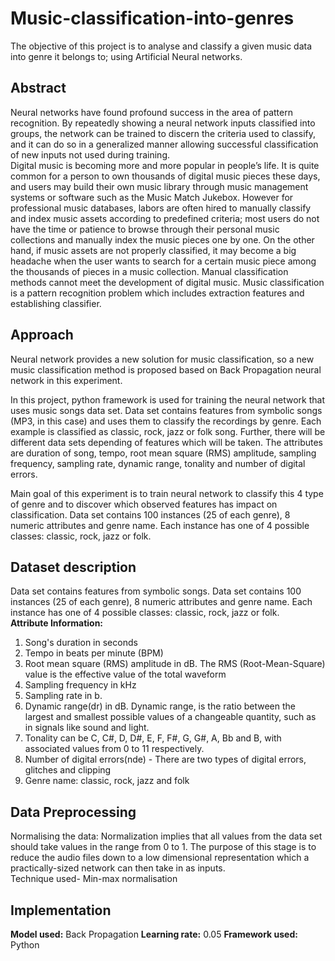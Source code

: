 # Music-classification-into-genres
The objective of this project is to analyse and classify a given music data into genre it belongs to; using Artificial Neural networks.

## Abstract
Neural networks have found profound success in the area of pattern recognition. By repeatedly showing a neural network inputs classified into groups, the network can be trained to discern the criteria used to classify, and it can do so in a generalized manner allowing successful classification of new inputs not used during training. <br>
Digital music is becoming more and more popular in people’s life. It is quite common for a person to own thousands of digital music pieces these days, and users may build their own music library through music management systems or software such as the Music Match Jukebox. However for professional music databases, labors are often hired to manually classify and index music assets according to predefined criteria; most users do not have the time or patience to browse through their personal music collections and manually index the music pieces one by one. On the other hand, if music assets are not properly classified, it may become a big headache when the user wants to search for a certain music piece among the thousands of pieces in a music collection. Manual classification methods cannot meet the development of digital music. Music classification is a pattern recognition problem which includes extraction features and establishing classifier.

## Approach
Neural network provides a new solution for music classification, so a new music classification method is proposed based on Back Propagation neural network in this experiment.<br>
<p>In this project, python framework is used for training the neural network that uses music songs data set. Data set contains features from symbolic songs (MP3, in this case) and uses them to classify the recordings by genre. Each example is classified as classic, rock, jazz or folk song. Further, there will be different data sets depending of features which will be taken. The attributes are duration of song, tempo, root mean square (RMS) amplitude, sampling frequency, sampling rate, dynamic range, tonality and number of digital errors.</p>
<p>Main goal of this experiment is to train neural network to classify this 4 type of genre and to discover which observed features has impact on classification. Data set contains 100 instances (25 of each genre), 8 numeric attributes and genre name. Each instance has one of 4 possible classes: classic, rock, jazz or folk.</p>

## Dataset description
Data set contains features from symbolic songs. Data set contains 100 instances (25 of each genre), 8 numeric attributes and genre name. Each instance has one of 4 possible classes: classic, rock, jazz or folk.<br>
<b>Attribute Information:</b>
1. Song's duration in seconds
2. Tempo in beats per minute (BPM)
3. Root mean square (RMS) amplitude in dB. The RMS (Root-Mean-Square) value is the effective value of the total waveform
4. Sampling frequency in kHz
5. Sampling rate in b.
6. Dynamic range(dr) in dB. Dynamic range, is the ratio between the largest and smallest possible values of a changeable quantity, such as in signals like sound and light.
7. Tonality can be C, C#, D, D#, E, F, F#, G, G#, A, Bb and B, with associated values from 0 to 11 respectively.
8. Number of digital errors(nde) - There are two types of digital errors, glitches and clipping
9. Genre name: classic, rock, jazz and folk

## Data Preprocessing
Normalising the data: Normalization implies that all values from the data set should take values in the range from 0 to 1. The purpose of this stage is to reduce the audio files down to a low dimensional representation which a practically-sized network can then take in as inputs.<br>
Technique used- Min-max normalisation

## Implementation
<b>Model used:</b> Back Propagation
<b>Learning rate:</b> 0.05
<b>Framework used:</b> Python



